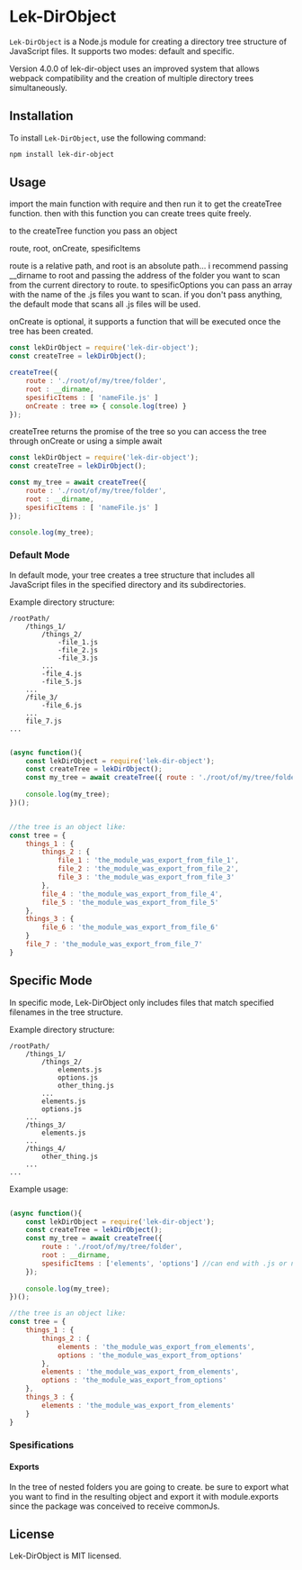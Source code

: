 # Lek-DirObject

`Lek-DirObject` is a Node.js module for creating a directory tree structure of JavaScript files. It supports two modes: default and specific.

Version 4.0.0 of lek-dir-object uses an improved system that allows webpack compatibility and the creation of multiple directory trees simultaneously.


## Installation

To install `Lek-DirObject`, use the following command:

```bash
npm install lek-dir-object
```

## Usage

import the main function with require and then run it to get the createTree function. then with this function you can create trees quite freely.

to the createTree function you pass an object

route, root, onCreate, spesificItems

route is a relative path, and root is an absolute path... i recommend passing __dirname to root and passing the address of the folder you want to scan from the current directory to route. to spesificOptions you can pass an array with the name of the .js files you want to scan. if you don't pass anything, the default mode that scans all .js files will be used.

onCreate is optional, it supports a function that will be executed once the tree has been created.

```javascript
const lekDirObject = require('lek-dir-object');
const createTree = lekDirObject();

createTree({
    route : './root/of/my/tree/folder',
    root : __dirname,
    spesificItems : [ 'nameFile.js' ]
    onCreate : tree => { console.log(tree) }
});

```

createTree returns the promise of the tree so you can access the tree through onCreate or using a simple await

```javascript
const lekDirObject = require('lek-dir-object');
const createTree = lekDirObject();

const my_tree = await createTree({
    route : './root/of/my/tree/folder',
    root : __dirname,
    spesificItems : [ 'nameFile.js' ]
});

console.log(my_tree);

```

### Default Mode

In default mode, your tree creates a tree structure that includes all JavaScript files in the specified directory and its subdirectories.

Example directory structure:

```directory
/rootPath/
    /things_1/
        /things_2/
            -file_1.js
            -file_2.js
            -file_3.js
        ...
        -file_4.js
        -file_5.js
    ...
    /file_3/
        -file_6.js
    ...
    file_7.js
...
```

```javascript

(async function(){
    const lekDirObject = require('lek-dir-object');
    const createTree = lekDirObject();
    const my_tree = await createTree({ route : './root/of/my/tree/folder', root : __dirname });
    
    console.log(my_tree);
})();


//the tree is an object like:
const tree = {
    things_1 : {
        things_2 : {
            file_1 : 'the_module_was_export_from_file_1',
            file_2 : 'the_module_was_export_from_file_2',
            file_3 : 'the_module_was_export_from_file_3'
        },
        file_4 : 'the_module_was_export_from_file_4',
        file_5 : 'the_module_was_export_from_file_5'
    },
    things_3 : {
        file_6 : 'the_module_was_export_from_file_6'
    }
    file_7 : 'the_module_was_export_from_file_7'
}

```
## Specific Mode
In specific mode, Lek-DirObject only includes files that match specified filenames in the tree structure.

Example directory structure:

```directory
/rootPath/
    /things_1/
        /things_2/
            elements.js
            options.js
            other_thing.js
        ...
        elements.js
        options.js
    ...
    /things_3/
        elements.js
    ...
    /things_4/
        other_thing.js
    ...
...
```

Example usage:

```javascript

(async function(){
    const lekDirObject = require('lek-dir-object');
    const createTree = lekDirObject();
    const my_tree = await createTree({
        route : './root/of/my/tree/folder',
        root : __dirname,
        spesificItems : ['elements', 'options'] //can end with .js or not
    });
    
    console.log(my_tree);
})();

//the tree is an object like:
const tree = {
    things_1 : {
        things_2 : {
            elements : 'the_module_was_export_from_elements',
            options : 'the_module_was_export_from_options'
        },
        elements : 'the_module_was_export_from_elements',
        options : 'the_module_was_export_from_options'  
    },
    things_3 : {
        elements : 'the_module_was_export_from_elements'
    }
}

```

### Spesifications

#### Exports
In the tree of nested folders you are going to create. be sure to export what you want to find in the resulting object and export it with module.exports since the package was conceived to receive commonJs.

## License
Lek-DirObject is MIT licensed.